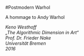 #Postmodern Warhol

A hommage to Andy Warhol
 
*Keno Westhoff*  
*„The Algorithmic Dimension in Art“*  
*Prof. Dr. Frieder Nake*  
*Universität Bremen*  
*2016*
